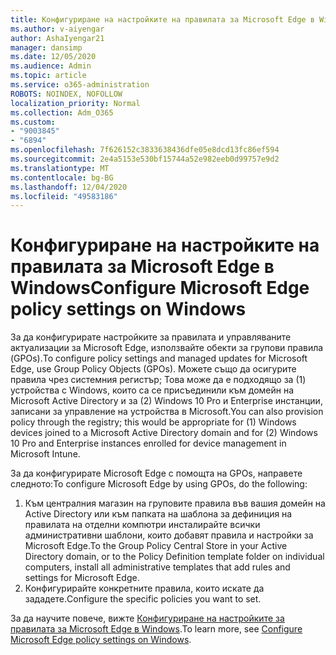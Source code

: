 ```yaml
---
title: Конфигуриране на настройките на правилата за Microsoft Edge в Windows
ms.author: v-aiyengar
author: AshaIyengar21
manager: dansimp
ms.date: 12/05/2020
ms.audience: Admin
ms.topic: article
ms.service: o365-administration
ROBOTS: NOINDEX, NOFOLLOW
localization_priority: Normal
ms.collection: Adm_O365
ms.custom:
- "9003845"
- "6894"
ms.openlocfilehash: 7f626152c3833638436dfe05e8dcd13fc86ef594
ms.sourcegitcommit: 2e4a5153e530bf15744a52e982eeb0d99757e9d2
ms.translationtype: MT
ms.contentlocale: bg-BG
ms.lasthandoff: 12/04/2020
ms.locfileid: "49583186"
---
```

# <a name="configure-microsoft-edge-policy-settings-on-windows"></a><span data-ttu-id="8cec4-102">Конфигуриране на настройките на правилата за Microsoft Edge в Windows</span><span class="sxs-lookup"><span data-stu-id="8cec4-102">Configure Microsoft Edge policy settings on Windows</span></span>

<span data-ttu-id="8cec4-103">За да конфигурирате настройките за правилата и управляваните актуализации за Microsoft Edge, използвайте обекти за групови правила (GPOs).</span><span class="sxs-lookup"><span data-stu-id="8cec4-103">To configure policy settings and managed updates for Microsoft Edge, use Group Policy Objects (GPOs).</span></span> <span data-ttu-id="8cec4-104">Можете също да осигурите правила чрез системния регистър; Това може да е подходящо за (1) устройства с Windows, които са се присъединили към домейн на Microsoft Active Directory и за (2) Windows 10 Pro и Enterprise инстанции, записани за управление на устройства в Microsoft.</span><span class="sxs-lookup"><span data-stu-id="8cec4-104">You can also provision policy through the registry; this would be appropriate for (1) Windows devices joined to a Microsoft Active Directory domain and for (2) Windows 10 Pro and Enterprise instances enrolled for device management in Microsoft Intune.</span></span>

<span data-ttu-id="8cec4-105">За да конфигурирате Microsoft Edge с помощта на GPOs, направете следното:</span><span class="sxs-lookup"><span data-stu-id="8cec4-105">To configure Microsoft Edge by using GPOs, do the following:</span></span>

1. <span data-ttu-id="8cec4-106">Към централния магазин на груповите правила във вашия домейн на Active Directory или към папката на шаблона за дефиниция на правилата на отделни компютри инсталирайте всички административни шаблони, които добавят правила и настройки за Microsoft Edge.</span><span class="sxs-lookup"><span data-stu-id="8cec4-106">To the Group Policy Central Store in your Active Directory domain, or to the Policy Definition template folder on individual computers, install all administrative templates that add rules and settings for Microsoft Edge.</span></span>
2. <span data-ttu-id="8cec4-107">Конфигурирайте конкретните правила, които искате да зададете.</span><span class="sxs-lookup"><span data-stu-id="8cec4-107">Configure the specific policies you want to set.</span></span>

<span data-ttu-id="8cec4-108">За да научите повече, вижте [Конфигуриране на настройките за правилата за Microsoft Edge в Windows](https://go.microsoft.com/fwlink/?linkid=2135024).</span><span class="sxs-lookup"><span data-stu-id="8cec4-108">To learn more, see [Configure Microsoft Edge policy settings on Windows](https://go.microsoft.com/fwlink/?linkid=2135024).</span></span>
